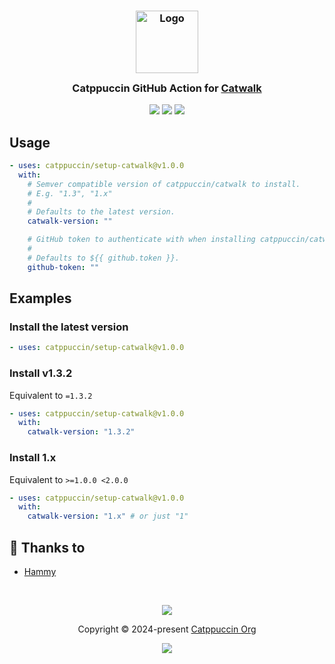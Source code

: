 <h3 align="center">
 <img src="https://raw.githubusercontent.com/catppuccin/catppuccin/main/assets/logos/exports/1544x1544_circle.png" width="100" alt="Logo"/><br/>
 <img src="https://raw.githubusercontent.com/catppuccin/catppuccin/main/assets/misc/transparent.png" height="30" width="0px"/>
 Catppuccin GitHub Action for <a href="https://github.com/catppuccin/catwalk">Catwalk</a>
 <img src="https://raw.githubusercontent.com/catppuccin/catppuccin/main/assets/misc/transparent.png" height="30" width="0px"/>
</h3>

<p align="center">
 <a href="https://github.com/catppuccin/setup-catwalk/stargazers"><img src="https://img.shields.io/github/stars/catppuccin/setup-catwalk?colorA=363a4f&colorB=b7bdf8&style=for-the-badge"></a>
 <a href="https://github.com/catppuccin/setup-catwalk/issues"><img src="https://img.shields.io/github/issues/catppuccin/setup-catwalk?colorA=363a4f&colorB=f5a97f&style=for-the-badge"></a>
 <a href="https://github.com/catppuccin/setup-catwalk/contributors"><img src="https://img.shields.io/github/contributors/catppuccin/setup-catwalk?colorA=363a4f&colorB=a6da95&style=for-the-badge"></a>
</p>

## Usage

<!-- x-release-please-version -->

```yaml
- uses: catppuccin/setup-catwalk@v1.0.0
  with:
    # Semver compatible version of catppuccin/catwalk to install.
    # E.g. "1.3", "1.x"
    #
    # Defaults to the latest version.
    catwalk-version: ""

    # GitHub token to authenticate with when installing catppuccin/catwalk.
    #
    # Defaults to ${{ github.token }}.
    github-token: ""
```

## Examples

### Install the latest version

```yaml
- uses: catppuccin/setup-catwalk@v1.0.0
```

### Install v1.3.2

Equivalent to `=1.3.2`

```yaml
- uses: catppuccin/setup-catwalk@v1.0.0
  with:
    catwalk-version: "1.3.2"
```

### Install 1.x

Equivalent to `>=1.0.0 <2.0.0`

```yaml
- uses: catppuccin/setup-catwalk@v1.0.0
  with:
    catwalk-version: "1.x" # or just "1"
```

<!-- x-release-please-end -->

## 💝 Thanks to

- [Hammy](https://github.com/sgoudham)

&nbsp;

<p align="center">
 <img src="https://raw.githubusercontent.com/catppuccin/catppuccin/main/assets/footers/gray0_ctp_on_line.svg?sanitize=true" />
</p>

<p align="center">
 Copyright &copy; 2024-present <a href="https://github.com/catppuccin" target="_blank">Catppuccin Org</a>
</p>

<p align="center">
 <a href="https://github.com/catppuccin/catppuccin/blob/main/LICENSE"><img src="https://img.shields.io/static/v1.svg?style=for-the-badge&label=License&message=MIT&logoColor=d9e0ee&colorA=363a4f&colorB=b7bdf8"/></a>
</p>

